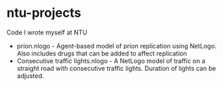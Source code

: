 # ntu-projects
Code I wrote myself at NTU
* prion.nlogo - Agent-based model of prion replication using NetLogo. Also includes drugs that can be added to affect replication
* Consecutive traffic lights.nlogo - A NetLogo model of traffic on a straight road with consecutive traffic lights. Duration of lights can be adjusted.
